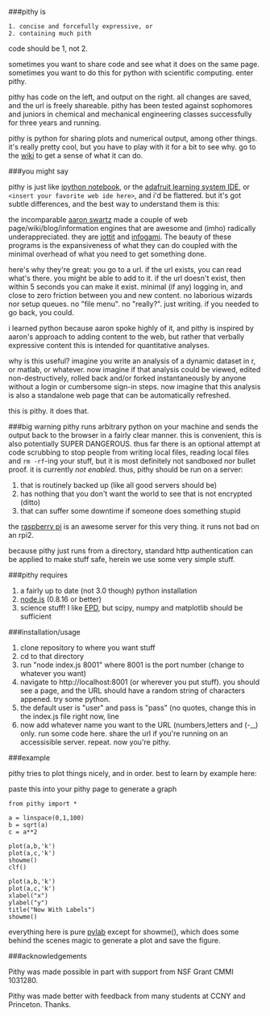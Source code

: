 ###pithy is

	1. concise and forcefully expressive, or
	2. containing much pith

code should be 1, not 2.  

sometimes you want to share code and see what it does on the same page.  sometimes you want to do this for python with scientific computing.  enter pithy.  

pithy has code on the left, and output on the right.  all changes are saved, and the url is freely shareable.  pithy has been tested against sophomores and juniors in chemical and mechanical engineering classes successfully for three years and running.  

pithy is python for sharing plots and numerical output, among other things.  it's really pretty cool, but you have to play with it for a bit to see why.  go to the [wiki](https://github.com/dansteingart/pithy/wiki) to get a sense of what it can do.

###you might say

pithy is just like [ipython notebook](http://ipython.org/notebook.html), or the [adafruit learning system IDE](http://learn.adafruit.com/), or `<insert your favorite web ide here>`, and i'd be flattered.  but it's got subtle differences, and the best way to understand them is this:

the incomparable [aaron swartz](http://en.wikipedia.org/wiki/Aaron_Swartz) made a couple of web page/wiki/blog/information engines that are awesome and (imho) radically underappreciated.  they are [jottit](https://www.jottit.com/) and [infogami](https://github.com/infogami/infogami).  The beauty of these programs is the expansiveness of what they can do coupled with the minimal overhead of what you need to get something done.  

here's why they're great: you go to a url.  if the url exists, you can read what's there.  you might be able to add to it.  if the url doesn't exist, then within 5 seconds you can make it exist.  minimal (if any) logging in, and close to zero friction between you and new content.  no laborious wizards nor setup queues.  no "file menu".  no "really?".  just writing.  if you needed to go back, you could.  

i learned python because aaron spoke highly of it, and pithy is inspired by aaron's approach to adding content to the web, but rather that verbally expressive content this is intended for quantitative analyses.  

why is this useful?  imagine you write an analysis of a dynamic dataset in r, or matlab, or whatever.  now imagine if that analysis could be viewed, edited non-destructively, rolled back and/or forked instantaneously by anyone without a login or cumbersome sign-in steps.  now imagine that this analysis is also a standalone web page that can be automatically refreshed.

this is pithy.  it does that.

###big warning
pithy runs arbitrary python on your machine and sends the output back to the browser in a fairly clear manner.  this is convenient, this is also potentially SUPER DANGEROUS.  thus far there is an optional attempt at code scrubbing to stop people from writing local files, reading local files and `rm -rf`-ing your stuff, but it is most definitely not sandboxed nor bullet proof.  it is currently _not enabled_.  thus, pithy should be run on a server:

1. that is routinely backed up (like all good servers should be)
2. has nothing that you don't want the world to see that is not encrypted (ditto)
3. that can suffer some downtime if someone does something stupid

the [raspberry pi](http://www.raspberrypi.org/) is an awesome server for this very thing.  it runs not bad on an rpi2.

because pithy just runs from a directory, standard http authentication can be applied to make stuff safe, herein we use some very simple stuff.

###pithy requires 

1. a fairly up to date (not 3.0 though) python installation
2. [node.js](http://nodejs.org/)  (0.8.16 or better)
3. science stuff! I like [EPD](http://www.enthought.com/products/epd_free.php), but scipy, numpy and matplotlib should be sufficient 

###installation/usage 

1. clone repository to where you want stuff
2. cd to that directory
3. run "node index.js 8001" where 8001 is the port number (change to whatever you want)
4. navigate to http://localhost:8001  (or wherever you put stuff).  you should see a page, and the URL should have a random string of characters appened.  try some python.
5. the default user is "user" and pass is "pass" (no quotes, change this in the index.js file right now, line 
5. now add whatever name you want to the URL (numbers,letters and (-,_) only.  run some code here.  share the url if you're running on an accessisible server.  repeat.  now you're pithy.


###example

pithy tries to plot things nicely, and in order.  best to learn by example here:

paste this into your pithy page to generate a graph


    from pithy import *
	
    a = linspace(0,1,100)
    b = sqrt(a)
    c = a**2

    plot(a,b,'k')
    plot(a,c,'k')
    showme()
    clf()

    plot(a,b,'k')
    plot(a,c,'k')
    xlabel("x")
    ylabel("y")
    title("Now With Labels")
    showme() 

everything here is pure [pylab](http://www.scipy.org/PyLab) except for showme(), which does some behind the scenes magic to generate a plot and save the figure.  

###acknowledgements

Pithy was made possible in part with support from NSF Grant CMMI 1031280.

Pithy was made better with feedback from many students at CCNY and Princeton.  Thanks.

